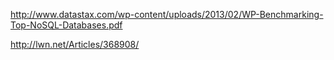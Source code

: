 http://www.datastax.com/wp-content/uploads/2013/02/WP-Benchmarking-Top-NoSQL-Databases.pdf

http://lwn.net/Articles/368908/

